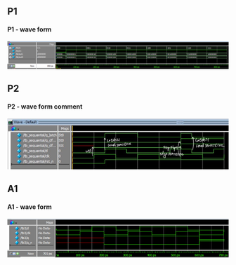## P1
#### P1 - wave form
![W03P101](https://github.com/kkarung/Basic-Logic-curcit/blob/main/image/W03P101.PNG)

## P2
#### P2 - wave form comment
![W03P201](https://github.com/kkarung/Basic-Logic-curcit/blob/main/image/W03P201.jpg)

## A1
#### A1 - wave form
![W03A101](https://github.com/kkarung/Basic-Logic-curcit/blob/main/image/W03A101.PNG)
